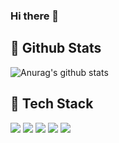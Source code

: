 ### Hi there 👋

  ## 🔭 Github Stats
 ![Anurag's github stats](https://github-readme-stats.vercel.app/api?username=SanghyupTwo&show_icons=true&theme=tokyonight)
  
  ## 🌱 Tech Stack
<div>
  <img src="https://img.shields.io/badge/Java-007396?style=flat&logo=OpenJDK&logoColor=white"/>
  <img src="https://img.shields.io/badge/Spring-6DB33F?style=flat&logo=Spring&logoColor=white"/>
  <img src="https://img.shields.io/badge/Spring Boot-6DB33F?style=flat&logo=Spring Boot&logoColor=white"/>
  <img src="https://img.shields.io/badge/Spring Security-6DB33F?style=flat&logo=Spring Security&logoColor=white"/>
  <img src="https://img.shields.io/badge/MySQL-4479A1?style=flat&logo=MySQL&logoColor=white"/>
</div>


<!--
**soyoung96/soyoung96** is a ✨ _special_ ✨ repository because its `README.md` (this file) appears on your GitHub profile.
Here are some ideas to get you started:
- 🔭 I’m currently working on ...
- 🌱 I’m currently learning ...
- 👯 I’m looking to collaborate on ...
- 🤔 I’m looking for help with ...
- 💬 Ask me about ...
- 📫 How to reach me: ...
- 😄 Pronouns: ...
- ⚡ Fun fact: ...
 ## 🎯 Baekjoon solved rank
  [![Solved.ac Profile](http://mazassumnida.wtf/api/v2/generate_badge?boj=psy411301)](https://solved.ac/psy411301/)
  <img src="https://img.shields.io/badge/Python-3766AB?style=flat-square&logo=Python&logoColor=white"/></a>
  <img src="https://img.shields.io/badge/C-A8B9CC?style=flat&logo=C&logoColor=white"/>
  <img src="https://img.shields.io/badge/Ubuntu-E95420?style=flat&logo=Ubuntu3&logoColor=white"/>
  <img src="https://img.shields.io/badge/Amazon AWS-232F3E?style=flat&logo=Amazon AWS&logoColor=white"/>
  <img src="https://img.shields.io/badge/Amazon EC2-FF9900?style=flat&logo=Amazon EC2&logoColor=white"/>
  <img src="https://simpleicons.org/icons/linux.svg RDS-527FFF?style=flat&logo=Linux RDS&logoColor=white"/>  


  <img src=" S3-569A31?style=flat&logo=Amazon S3&logoColor=white"/>
-->

